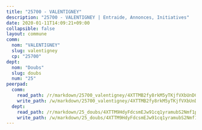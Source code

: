 ```yaml
---
title: "25700 - VALENTIGNEY"
description: "25700 - VALENTIGNEY | Entraide, Annonces, Initiatives"
date: 2020-01-11T14:09:21+09:00
collapsible: false
layout: commune
comm:
  nom: "VALENTIGNEY"
  slug: valentigney
  cp: "25700"
dept:
  nom: "Doubs"
  slug: doubs
  num: "25"
peerpad:
  comm:
    read_path: /r/markdown/25700_valentigney/4XTTMB2fy8rkM5yTKjfVXbUnDC32mSeDVdJBAjYc6LeMNpWfH
    write_path: /w/markdown/25700_valentigney/4XTTMB2fy8rkM5yTKjfVXbUnDC32mSeDVdJBAjYc6LeMNpWfH-K3TgTi4EtGvm4kTqrhR1Fsb9fAEYtgHY3gp4bewVBjNeAFP87G3ddwYAxc5LU8fSPkJmLqjouGTydv9QXiw3iV2HfA9N76X7z117wF8osne6Fjwn6xtTxiSronjYo1PeTq1Cp2sh
  dept:
    read_path: /r/markdown/25_doubs/4XTTM9HdyFdcsmEJw91cq1yramubS2Nmf1ps2s84xcMxY74Zv
    write_path: /w/markdown/25_doubs/4XTTM9HdyFdcsmEJw91cq1yramubS2Nmf1ps2s84xcMxY74Zv-K3TgURza6A4QY75MscA2g52nUX9tjMQaHW9mgBSgyRKNNp3M6gkaXA9iDDtpbSx22mTSZbQLYS1izbwsznz8e9u5BERCmGKxZ379xV2nAaDe1bGyxrjytc7G1EcbGtknRFYQ1Lxp
---
```


